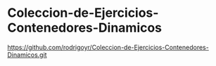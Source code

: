 # Coleccion-de-Ejercicios-Contenedores-Dinamicos
https://github.com/rodrigoyr/Coleccion-de-Ejercicios-Contenedores-Dinamicos.git
